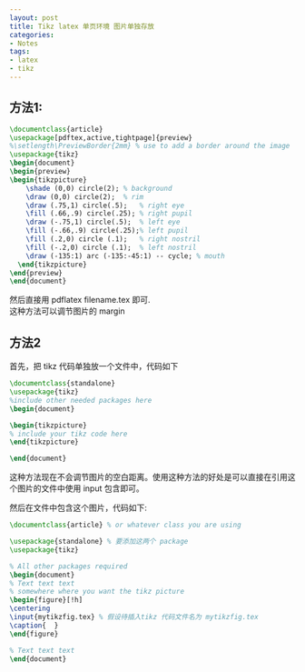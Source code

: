 ```yaml
---
layout: post
title: Tikz latex 单页环境 图片单独存放
categories:
- Notes
tags:
- latex
- tikz
---
```


## 方法1:
```latex
\documentclass{article}
\usepackage[pdftex,active,tightpage]{preview}
%\setlength\PreviewBorder{2mm} % use to add a border around the image
\usepackage{tikz}
\begin{document}
\begin{preview}
\begin{tikzpicture}
    \shade (0,0) circle(2); % background
    \draw (0,0) circle(2);  % rim
    \draw (.75,1) circle(.5);   % right eye
    \fill (.66,.9) circle(.25); % right pupil
    \draw (-.75,1) circle(.5);  % left eye
    \fill (-.66,.9) circle(.25);% left pupil
    \fill (.2,0) circle (.1);   % right nostril
    \fill (-.2,0) circle (.1);  % left nostril
    \draw (-135:1) arc (-135:-45:1) -- cycle; % mouth
  \end{tikzpicture}
\end{preview}
\end{document}
```
然后直接用 pdflatex filename.tex 即可.  
这种方法可以调节图片的 margin

## 方法2
首先，把 tikz 代码单独放一个文件中，代码如下  

```latex
\documentclass{standalone}
\usepackage{tikz} 
%include other needed packages here   
\begin{document}

\begin{tikzpicture}
% include your tikz code here
\end{tikzpicture}

\end{document}
```
这种方法现在不会调节图片的空白距离。使用这种方法的好处是可以直接在引用这个图片的文件中使用 input 包含即可。

然后在文件中包含这个图片，代码如下:  
```latex
\documentclass{article} % or whatever class you are using

\usepackage{standalone} % 要添加这两个 package
\usepackage{tikz}

% All other packages required
\begin{document}
% Text text text
% somewhere where you want the tikz picture
\begin{figure}[!h]
\centering
\input{mytikzfig.tex} % 假设待插入tikz 代码文件名为 mytikzfig.tex
\caption{  }
\end{figure}

% Text text text
\end{document}
```




